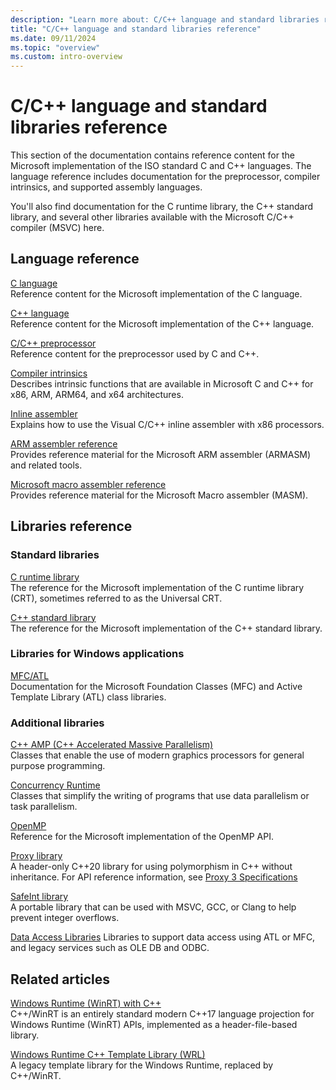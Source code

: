 ```yaml
---
description: "Learn more about: C/C++ language and standard libraries reference"
title: "C/C++ language and standard libraries reference"
ms.date: 09/11/2024
ms.topic: "overview"
ms.custom: intro-overview
---
```

# C/C++ language and standard libraries reference

This section of the documentation contains reference content for the Microsoft implementation of the ISO standard C and C++ languages. The language reference includes documentation for the preprocessor, compiler intrinsics, and supported assembly languages.

You'll also find documentation for the C runtime library, the C++ standard library, and several other libraries available with the Microsoft C/C++ compiler (MSVC) here.

## Language reference

[C language](../c-language/c-language-reference.md)\
Reference content for the Microsoft implementation of the C language.

[C++ language](../cpp/cpp-language-reference.md)\
Reference content for the Microsoft implementation of the C++ language.

[C/C++ preprocessor](../preprocessor/c-cpp-preprocessor-reference.md)\
Reference content for the preprocessor used by C and C++.

[Compiler intrinsics](../intrinsics/compiler-intrinsics.md)\
Describes intrinsic functions that are available in Microsoft C and C++ for x86, ARM, ARM64, and x64 architectures.

[Inline assembler](../assembler/inline/inline-assembler.md)\
Explains how to use the Visual C/C++ inline assembler with x86 processors.

[ARM assembler reference](../assembler/arm/arm-assembler-reference.md)\
Provides reference material for the Microsoft ARM assembler (ARMASM) and related tools.

[Microsoft macro assembler reference](../assembler/masm/microsoft-macro-assembler-reference.md)\
Provides reference material for the Microsoft Macro assembler (MASM).

## Libraries reference

### Standard libraries

[C runtime library](../c-runtime-library/c-run-time-library-reference.md)\
The reference for the Microsoft implementation of the C runtime library (CRT), sometimes referred to as the Universal CRT.

[C++ standard library](../standard-library/cpp-standard-library-reference.md)\
The reference for the Microsoft implementation of the C++ standard library.

### Libraries for Windows applications

[MFC/ATL](../mfc/mfc-and-atl.md)\
Documentation for the Microsoft Foundation Classes (MFC) and Active Template Library (ATL) class libraries.

### Additional libraries

[C++ AMP (C++ Accelerated Massive Parallelism)](../parallel/amp/cpp-amp-cpp-accelerated-massive-parallelism.md)\
Classes that enable the use of modern graphics processors for general purpose programming.

[Concurrency Runtime](../parallel/concrt/concurrency-runtime.md)\
Classes that simplify the writing of programs that use data parallelism or task parallelism.

[OpenMP](../parallel/openmp/openmp-in-visual-cpp.md)\
Reference for the Microsoft implementation of the OpenMP API.

[Proxy library](https://github.com/microsoft/proxy)\
A header-only C++20 library for using polymorphism in C++ without inheritance. For API reference information, see [Proxy 3 Specifications](https://microsoft.github.io/proxy/docs/specifications.html)

[SafeInt library](../safeint/safeint-library.md)\
A portable library that can be used with MSVC, GCC, or Clang to help prevent integer overflows.

[Data Access Libraries](../data/data-access-in-cpp.md)
Libraries to support data access using ATL or MFC, and legacy services such as OLE DB and ODBC.

## Related articles

[Windows Runtime (WinRT) with C++](/windows/uwp/cpp-and-winrt-apis/index)\
C++/WinRT is an entirely standard modern C++17 language projection for Windows Runtime (WinRT) APIs, implemented as a header-file-based library.

[Windows Runtime C++ Template Library (WRL)](../cppcx/wrl/windows-runtime-cpp-template-library-wrl.md)\
A legacy template library for the Windows Runtime, replaced by C++/WinRT.
